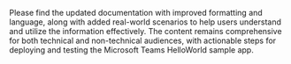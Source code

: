 Please find the updated documentation with improved formatting and language, along with added real-world scenarios to help users understand and utilize the information effectively. The content remains comprehensive for both technical and non-technical audiences, with actionable steps for deploying and testing the Microsoft Teams HelloWorld sample app.
